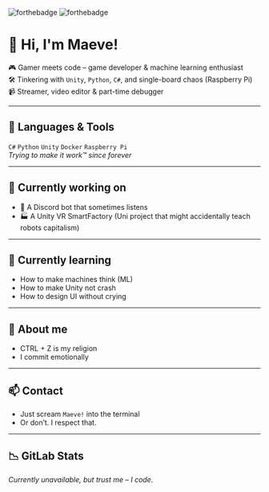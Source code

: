 ![forthebadge](https://forthebadge.com/images/badges/made-with-python.svg)
![forthebadge](https://forthebadge.com/images/badges/uses-git.svg)


# 👋 Hi, I'm Maeve!

🎮 Gamer meets code – game developer & machine learning enthusiast  
🛠️ Tinkering with `Unity`, `Python`, `C#`, and single-board chaos (Raspberry Pi)  
📹 Streamer, video editor & part-time debugger  

---

## 🧰 Languages & Tools

`C#` `Python` `Unity` `Docker` `Raspberry Pi`  
*Trying to make it work™ since forever*

---

## 🌌 Currently working on

- 🧠 A Discord bot that sometimes listens
- 🏭 A Unity VR SmartFactory (Uni project that might accidentally teach robots capitalism)

---

## 🌱 Currently learning

- How to make machines think (ML)
- How to make Unity not crash
- How to design UI without crying

---

## 🤷 About me

- CTRL + Z is my religion   
- I commit emotionally

---

## 📫 Contact

- Just scream `Maeve!` into the terminal  
- Or don’t. I respect that.

---

## 📉 GitLab Stats

*Currently unavailable, but trust me – I code.*

